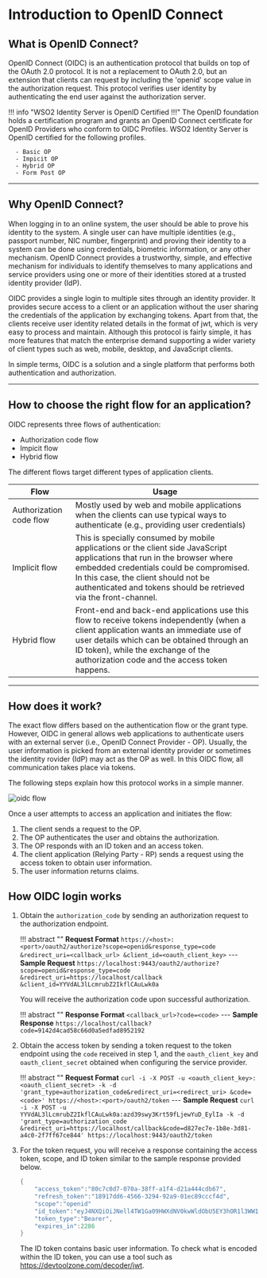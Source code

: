 # Introduction to OpenID Connect

## What is OpenID Connect?

OpenID Connect (OIDC) is an authentication protocol that builds on top of the OAuth 2.0 protocol. It is not a replacement to OAuth 2.0, 
but an extension that clients can request by including the 'openid' scope value in the authorization request. 
This protocol verifies user identity by authenticating the end user against the authorization server.

!!! info "WSO2 Identity Server is OpenID Certified !!!"
    The OpenID foundation holds a certification program and grants an OpenID Connect certificate for OpenID Providers who 
    conform to OIDC Profiles. WSO2 Identity Server is OpenID certified for the following profiles. 
    
      - Basic OP
      - Impicit OP
      - Hybrid OP
      - Form Post OP

----

## Why OpenID Connect?

When logging in to an online system, the user should be able to prove his identity to the system. 
A single user can have multiple identities (e.g., passport number, NIC number, fingerprint) and proving their identity to a system
can be done using credentials, biometric information, or any other mechanism. OpenID Connect provides a 
trustworthy, simple, and effective mechanism for individuals to identify themselves to many applications and service 
providers using one or more of their identities stored at a trusted identity provider (IdP).

OIDC provides a single login to multiple sites through an identity provider. It provides secure access to a client or an
application without the user sharing the credentials of the application by exchanging tokens. Apart from that, the clients
receive user identity related details in the format of jwt, which is very easy to process and maintain. Although this 
protocol is fairly simple, it has more features that match the enterprise demand supporting a wider variety of client types such as 
web, mobile, desktop, and JavaScript clients.
 
In simple terms, OIDC is a solution and a single platform that performs both authentication and authorization.

----

## How to choose the right flow for an application?

OIDC represents three flows of authentication:

  - Authorization code flow
  - Impicit flow
  - Hybrid flow

The different flows target different types of application clients.

| Flow                 | Usage         | 
| --------------------- | ------------- | 
| Authorization code flow | Mostly used by web and mobile applications when the clients can use typical ways to authenticate (e.g., providing user credentials)  |                            
| Implicit flow           | This is specially consumed by mobile applications or the client side JavaScript applications that run in the browser where embedded credentials could be compromised. In this case, the client should not be authenticated and tokens should be retrieved via the front-channel.  |                              
| Hybrid flow             | Front-end and back-end applications use this flow to receive tokens independently (when a client application wants an immediate use of user details which can be obtained through an ID token), while the exchange of the authorization code and the access token happens.  | 

----

## How does it work?

The exact flow differs based on the authentication flow or the grant type.  However, OIDC in general allows web applications to authenticate users with an external server (i.e., OpenID Connect Provider - OP). Usually, the user information is picked from an external identity provider or sometimes the identity rovider (IdP) may act as the OP as well. In this OIDC flow, all communication takes place via tokens.

The following steps explain how this protocol works in a simple manner.

  ![oidc flow]({{base_path}}/assets/img/concepts/oidc-basic-flow.png)
  
Once a user attempts to access an application and initiates the flow: 
  
1. The client sends a request to the OP.
2. The OP authenticates the user and obtains the authorization.
3. The OP responds with an ID token and an access token.
4. The client application (Relying Party - RP) sends a request using the access token to obtain user information.
5. The user information returns claims.

## How OIDC login works

1. Obtain the `authorization_code` by sending an authorization request to the authorization endpoint.

    !!! abstract  ""
        **Request Format**
        ```
        https://<host>:<port>/oauth2/authorize?scope=openid&response_type=code
        &redirect_uri=<callback_url>
        &client_id=<oauth_client_key>
        ```
        ---
        **Sample Request**
        ```
        https://localhost:9443/oauth2/authorize?scope=openid&response_type=code
        &redirect_uri=https://localhost/callback
        &client_id=YYVdAL3lLcmrubZ2IkflCAuLwk0a
        ```

    You will receive the authorization code upon successful authorization.
    
    !!! abstract ""
        **Response Format**
        ```
        <callback_url>?code=<code>
        ```
        ---
        **Sample Response**
        ```
        https://localhost/callback?code=9142d4cad58c66d0a5edfad8952192
        ```

2. Obtain the access token by sending a token request to the token endpoint using the `code` received in step 1, and the `oauth_client_key` and `oauth_client_secret` obtained when configuring the service provider.

    !!! abstract ""
        **Request Format**
        ```
        curl -i -X POST -u <oauth_client_key>:<oauth_client_secret> -k -d 
        'grant_type=authorization_code&redirect_uri=<redirect_uri>
        &code=<code>' https://<host>:<port>/oauth2/token
        ```
        ---
        **Sample Request**
        ```
        curl -i -X POST -u YYVdAL3lLcmrubZ2IkflCAuLwk0a:azd39swy3Krt59fLjewYuD_EylIa -k -d 
        'grant_type=authorization_code
        &redirect_uri=https://localhost/callback&code=d827ec7e-1b8e-3d81-a4c0-2f7ff67ce844'
        https://localhost:9443/oauth2/token
        ```

3. For the token request, you will receive a response containing the access token, scope, and ID token similar to the sample response provided below.

    ``` java
    {
        "access_token":"80c7c0d7-070a-38ff-a1f4-d21a444cdb67",
        "refresh_token":"18917dd6-4566-3294-92a9-01ec89cccf4d",
        "scope":"openid"
        "id_token":"eyJ4NXQiOiJNell4TW1Ga09HWXdNV0kwWldObU5EY3hOR1l3WW1NNFpUQTNNV0kyTkRBelpHUXpOR00wWkdSbE5qSmtPREZrWkRSaU9URmtNV0ZoTXpVMlpHVmxOZyIsImtpZCI6Ik16WXhNbUZrT0dZd01XSTBaV05tTkRjeE5HWXdZbU00WlRBM01XSTJOREF6WkdRek5HTTBaR1JsTmpKa09ERmtaRFJpT1RGa01XRmhNelUyWkdWbE5nX1JTMjU2IiwiYWxnIjoiUlMyNTYifQ.eyJpc2siOiJjZTA5YTM1NjBhYzI4ZDc3YWNlZjJjYzQxZGUyNjEzZDMxY2NmOGQwYTgxYjRhNzY2ZTlhYTFmZDRlNjhhMzA5IiwiYXRfaGFzaCI6IncwUG1fVFp4TlFfQTBRUU91RjJESUEiLCJhdWQiOiJDVnlRZU01UDMzZ2ZOODB2dXIzTmN4elBnSHdhIiwiY19oYXNoIjoibzhIX0Fqc3FOSWkyd3g5LWVzcFo0dyIsInN1YiI6ImFkbWluIiwibmJmIjoxNjE1ODc0NTM5LCJhenAiOiJDVnlRZU01UDMzZ2ZOODB2dXIzTmN4elBnSHdhIiwiYW1yIjpbIkJhc2ljQXV0aGVudGljYXRvciJdLCJpc3MiOiJodHRwczpcL1wvbG9jYWxob3N0Ojk0NDNcL29hdXRoMlwvdG9rZW4iLCJleHAiOjE2MTU4NzgxMzksImlhdCI6MTYxNTg3NDUzOSwibm9uY2UiOiJhc2QifQ.LIoD9ltfqsxysMaC1b0kX-Ot4qL5GycpF5R-GIB_wBkQvN5BVEQZ4XV2t0t9GaQv1gSApsd6CtUAvV0haAqaNDElVcDQrmsyyHNzN0051biTQWQkoC4wwtO6_w1MSmgbH_aNVjQkBWt2vnaWtn6bt9sdZVxGRSb3_Amxdty_rDmiOzhJPwxZbkdPp1US0jmAn2XOoQQyH7e__qoXSjjoBAKXQtncJWAKtteDUBQTqVLj13TdS8dYqnEQByKNvhpz8rZjGaBV9pxtOWoqnbc3IMA4lX47Mpxl22ZqhIn0J6WCQ7nJtEkfx6XNHdatWZyG2x20pxbZkgya6sKAEoy3zw",
        "token_type":"Bearer",
        "expires_in":2286
    }
    ```

    The ID token contains basic user information. To check what is encoded within the ID token, you can use a tool such as <https://devtoolzone.com/decoder/jwt>.
